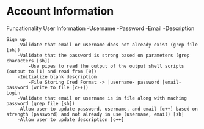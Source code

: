 # Account Information
 Funcationality
    User Information
        -Username
        -Password
        -Email
        -Description
    
    
    Sign up
        -Validate that email or username does not already exist (grep file [sh])
        -Validate that the password is strong based on parameters (grep characters [sh])
            -Use pipes to read the output of the output shell scripts (output to [1] and read from [0])
        -Initialize blank description 
            -File Storing Cred Format -> |username- password |email- password (write to file [c++])
    Login
        -Validate that email or username is in file along with maching password (grep file [sh])
        -Allow user to update password, username, and email [c++] based on strength (password) and not already in use (username, email) [sh]
        -Allow user to update description [c++]
    

